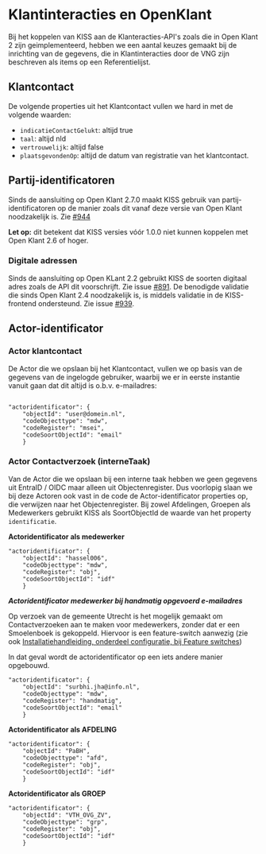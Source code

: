 # Klantinteracties en OpenKlant
Bij het koppelen van KISS aan de Klanteracties-API's zoals die in Open Klant 2 zijn geimplementeerd, hebben we een aantal keuzes gemaakt bij de inrichting van de gegevens, die in Klantinteracties door de VNG zijn beschreven als items op een Referentielijst. 

## Klantcontact
De volgende properties uit het Klantcontact vullen we hard in met de volgende waarden: 
- `indicatieContactGelukt`: altijd  true
- `taal`: altijd nld 
- `vertrouwelijk`: altijd false
- `plaatsgevondenOp`: altijd de datum van registratie van het klantcontact.


## Partij-identificatoren

Sinds de aansluiting op Open Klant 2.7.0 maakt KISS gebruik van partij-identificatoren op de manier zoals dit vanaf deze versie van Open Klant noodzakelijk is. Zie [#944](https://github.com/Klantinteractie-Servicesysteem/KISS-frontend/issues/944)

**Let op:** dit betekent dat KISS versies vóór 1.0.0 niet kunnen koppelen met Open Klant 2.6 of hoger. 


### Digitale adressen
Sinds de aansluiting op Open KLant 2.2 gebruikt KISS de soorten digitaal adres zoals de API dit voorschrijft. Zie issue [#891](https://github.com/Klantinteractie-Servicesysteem/KISS-frontend/issues/891). De benodigde validatie die sinds Open Klant 2.4 noodzakelijk is, is middels validatie in de KISS-frontend ondersteund. Zie issue [#939](https://github.com/Klantinteractie-Servicesysteem/KISS-frontend/issues/939).


## Actor-identificator

### Actor klantcontact

De Actor die we opslaan bij het Klantcontact, vullen we op basis van de gegevens van de ingelogde gebruiker, waarbij we er in eerste instantie vanuit gaan dat dit altijd is o.b.v. e-mailadres: 

```

"actoridentificator": {
    "objectId": "user@domein.nl",
    "codeObjecttype": "mdw",
    "codeRegister": "msei",
    "codeSoortObjectId": "email"
    }

```

### Actor Contactverzoek (interneTaak)
Van de Actor die we opslaan bij een interne taak hebben we geen gegevens uit EntraID / OIDC maar alleen uit Objectenregister. Dus voorlopig slaan we bij deze Actoren ook vast in de code de Actor-identificator properties op, die verwijzen naar het Objectenregister. Bij zowel Afdelingen, Groepen als Medewerkers gebruikt KISS als SoortObjectId de waarde van het property `identificatie`. 

**Actoridentificator als medewerker**
```
"actoridentificator": {
    "objectId": "hassel006",
    "codeObjecttype": "mdw",
    "codeRegister": "obj",
    "codeSoortObjectId": "idf"
    }
```

**_Actoridentificator medewerker bij handmatig opgevoerd e-mailadres_**

Op verzoek van de gemeente Utrecht is het mogelijk gemaakt om Contactverzoeken aan te maken voor medewerkers, zonder dat er een Smoelenboek is gekoppeld. Hiervoor is een feature-switch aanwezig (zie ook [Installatiehandleiding, onderdeel configuratie, bij Feature switches](../installation/configuratie.md#kiss-frontend-feature-switches))



In dat geval wordt de actoridentificator op een iets andere manier opgebouwd.

```
"actoridentificator": {
	"objectId": "surbhi.jha@info.nl",
	"codeObjecttype": "mdw",
	"codeRegister": "handmatig",
	"codeSoortObjectId": "email"
	}
```

**Actoridentificator als AFDELING**
```
"actoridentificator": {
    "objectId": "PaBH",
    "codeObjecttype": "afd",
    "codeRegister": "obj",
    "codeSoortObjectId": "idf"
    }
```
**Actoridentificator als GROEP**
```
"actoridentificator": {
    "objectId": "VTH_OVG_ZV",
    "codeObjecttype": "grp",
    "codeRegister": "obj",
    "codeSoortObjectId": "idf"
    }
```



